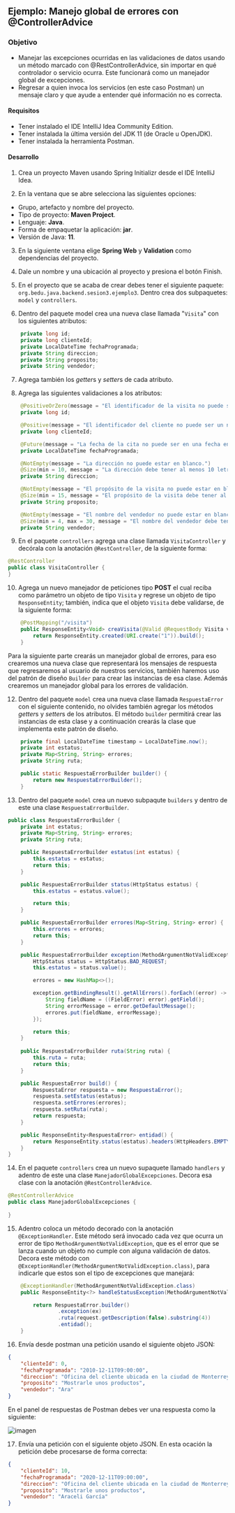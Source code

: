## Ejemplo: Manejo global de errores con @ControllerAdvice

### Objetivo
- Manejar las excepciones ocurridas en las validaciones de datos usando un método marcado con @RestControllerAdvice, sin importar en qué controlador o servicio ocurra. Este funcionará como un manejador global de excepciones.
- Regresar a quien invoca los servicios (en este caso Postman) un mensaje claro y que ayude a entender qué información no es correcta.

#### Requisitos
- Tener instalado el IDE IntelliJ Idea Community Edition.
- Tener instalada la última versión del JDK 11 (de Oracle u OpenJDK).
- Tener instalada la herramienta Postman.

#### Desarrollo

1. Crea un proyecto Maven usando Spring Initializr desde el IDE IntelliJ Idea.

2. En la ventana que se abre selecciona las siguientes opciones:
- Grupo, artefacto y nombre del proyecto.
- Tipo de proyecto: **Maven Project**.
- Lenguaje: **Java**.
- Forma de empaquetar la aplicación: **jar**.
- Versión de Java: **11**.

3. En la siguiente ventana elige **Spring Web** y **Validation** como dependencias del proyecto.

4. Dale un nombre y una ubicación al proyecto y presiona el botón Finish.

5. En el proyecto que se acaba de crear debes tener el siguiente paquete: `org.bedu.java.backend.sesion3.ejemplo3`. Dentro crea dos subpaquetes: `model` y `controllers`.

6. Dentro del paquete model crea una nueva clase llamada "`Visita`" con los siguientes atributos:
```java
    private long id;
    private long clienteId;
    private LocalDateTime fechaProgramada;
    private String direccion;
    private String proposito;
    private String vendedor;
```

7. Agrega también los *getter*s y *setter*s de cada atributo.

8. Agrega las siguientes validaciones a los atributos:

```java
    @PositiveOrZero(message = "El identificador de la visita no puede ser un número negativo.")
    private long id;

    @Positive(message = "El identificador del cliente no puede ser un número negativo o cero.")
    private long clienteId;

    @Future(message = "La fecha de la cita no puede ser en una fecha en el pasado.")
    private LocalDateTime fechaProgramada;

    @NotEmpty(message = "La dirección no puede estar en blanco.")
    @Size(min = 10, message = "La dirección debe tener al menos 10 letras.")
    private String direccion;

    @NotEmpty(message = "El propósito de la visita no puede estar en blanco.")
    @Size(min = 15, message = "El propósito de la visita debe tener al menos 15 letras.")
    private String proposito;

    @NotEmpty(message = "El nombre del vendedor no puede estar en blanco.")
    @Size(min = 4, max = 30, message = "El nombre del vendedor debe tener entre 4 y 30 letras.")
    private String vendedor;
```

9. En el paquete `controllers` agrega una clase llamada `VisitaController` y decórala con la anotación `@RestController`, de la siguiente forma:
```java
@RestController
public class VisitaController {
}
```

10. Agrega un nuevo manejador de peticiones tipo **POST** el cual reciba como parámetro un objeto de tipo `Visita` y regrese un objeto de tipo `ResponseEntity`; también, indica que el objeto `Visita` debe validarse, de la siguiente forma:

```java
    @PostMapping("/visita")
    public ResponseEntity<Void> creaVisita(@Valid @RequestBody Visita visita){
        return ResponseEntity.created(URI.create("1")).build();
    }
```

Para la siguiente parte crearás un manejador global de errores, para eso crearemos una nueva clase que representará los mensajes de respuesta que regresaremos al usuario de nuestros servicios, también haremos uso del patrón de diseño `Builder` para crear las instancias de esa clase. Además crearemos un manejador global para los errores de validación.

12. Dentro del paquete `model` crea una nueva clase llamada `RespuestaError` con el siguiente contenido, no olvides también agregar los métodos *getter*s y *setter*s de los atributos. El método `builder` permitirá crear las instancias de esta clase y a continuación crearás la clase que implementa este patrón de diseño.

```java
    private final LocalDateTime timestamp = LocalDateTime.now();
    private int estatus;
    private Map<String, String> errores;
    private String ruta;

    public static RespuestaErrorBuilder builder() {
        return new RespuestaErrorBuilder();
    }
```

13. Dentro del paquete `model` crea un nuevo subpaqute `builders` y dentro de este una clase `RespuestaErrorBuilder`. 

```java
public class RespuestaErrorBuilder {
    private int estatus;
    private Map<String, String> errores;
    private String ruta;

    public RespuestaErrorBuilder estatus(int estatus) {
        this.estatus = estatus;
        return this;
    }

    public RespuestaErrorBuilder status(HttpStatus estatus) {
        this.estatus = estatus.value();

        return this;
    }

    public RespuestaErrorBuilder errores(Map<String, String> error) {
        this.errores = errores;
        return this;
    }

    public RespuestaErrorBuilder exception(MethodArgumentNotValidException exception) {
        HttpStatus status = HttpStatus.BAD_REQUEST;
        this.estatus = status.value();

        errores = new HashMap<>();

        exception.getBindingResult().getAllErrors().forEach((error) -> {
            String fieldName = ((FieldError) error).getField();
            String errorMessage = error.getDefaultMessage();
            errores.put(fieldName, errorMessage);
        });

        return this;
    }
    
    public RespuestaErrorBuilder ruta(String ruta) {
        this.ruta = ruta;
        return this;
    }

    public RespuestaError build() {
        RespuestaError respuesta = new RespuestaError();
        respuesta.setEstatus(estatus);
        respuesta.setErrores(errores);
        respuesta.setRuta(ruta);
        return respuesta;
    }

    public ResponseEntity<RespuestaError> entidad() {
        return ResponseEntity.status(estatus).headers(HttpHeaders.EMPTY).body(build());
    }
}
```

14. En el paquete `controllers` crea un nuevo supaquete llamado `handlers` y adentro de este una clase `ManejadorGlobalExcepciones`. Decora esa clase con la anotación `@RestControllerAdvice`.

```java
@RestControllerAdvice
public class ManejadorGlobalExcepciones {
    
}
```

15. Adentro coloca un método decorado con la anotación `@ExceptionHandler`. Este método será invocado cada vez que ocurra un error de tipo `MethodArgumentNotValidException`, que es el error que se lanza cuando un objeto no cumple con alguna validación de datos. Decora este método con `@ExceptionHandler(MethodArgumentNotValidException.class)`, para indicarle que estos son el tipo de excepciones que manejará:

```java
    @ExceptionHandler(MethodArgumentNotValidException.class)
    public ResponseEntity<?> handleStatusException(MethodArgumentNotValidException ex, WebRequest request) {

        return RespuestaError.builder()
                .exception(ex)
                .ruta(request.getDescription(false).substring(4))
                .entidad();
    }
```

16. Envía desde postman una petición usando el siguiente objeto JSON:

```json
{
    "clienteId": 0,
    "fechaProgramada": "2010-12-11T09:00:00",
    "direccion": "Oficina del cliente ubicada en la ciudad de Monterrey",
    "proposito": "Mostrarle unos productos",
    "vendedor": "Ara"
}
```

En el panel de respuestas de Postman debes ver una respuesta como la siguiente:

![imagen](img/img_01.png)

17. Envía una petición con el siguiente objeto JSON. En esta ocación la petición debe procesarse de forma correcta:
```json
{
    "clienteId": 10,
    "fechaProgramada": "2020-12-11T09:00:00",
    "direccion": "Oficina del cliente ubicada en la ciudad de Monterrey",
    "proposito": "Mostrarle unos productos",
    "vendedor": "Araceli García"
}
```

